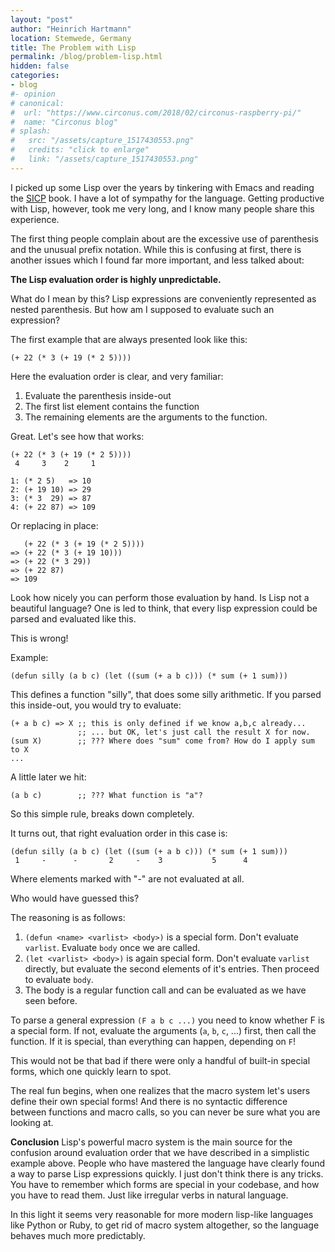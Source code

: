 ```yaml
---
layout: "post"
author: "Heinrich Hartmann"
location: Stemwede, Germany
title: The Problem with Lisp
permalink: /blog/problem-lisp.html
hidden: false
categories:
- blog
#- opinion
# canonical:
#  url: "https://www.circonus.com/2018/02/circonus-raspberry-pi/"
#  name: "Circonus blog"
# splash:
#   src: "/assets/capture_1517430553.png"
#   credits: "click to enlarge"
#   link: "/assets/capture_1517430553.png"
---
```


I picked up some Lisp over the years by tinkering with Emacs and reading the [SICP](https://mitpress.mit.edu/sites/default/files/sicp/index.html) book.
I have a lot of sympathy for the language.
Getting productive with Lisp, however, took me very long, and I know many people share this experience.

The first thing people complain about are the excessive use of parenthesis and the unusual prefix notation.
While this is confusing at first, there is another issues which I found far more important, and less talked about:

**The Lisp evaluation order is highly unpredictable.**

What do I mean by this?
Lisp expressions are conveniently represented as nested parenthesis.
But how am I supposed to evaluate such an expression?

The first example that are always presented look like this:
```elisp
(+ 22 (* 3 (+ 19 (* 2 5))))
```

Here the evaluation order is clear, and very familiar: 
1. Evaluate the parenthesis inside-out
2. The first list element contains the function
3. The remaining elements are the arguments to the function.

Great. Let's see how that works:
```elisp
(+ 22 (* 3 (+ 19 (* 2 5))))
 4     3    2     1

1: (* 2 5)   => 10
2: (+ 19 10) => 29
3: (* 3  29) => 87
4: (+ 22 87) => 109
```
Or replacing in place:
``` elisp
   (+ 22 (* 3 (+ 19 (* 2 5))))
=> (+ 22 (* 3 (+ 19 10)))
=> (+ 22 (* 3 29))
=> (+ 22 87)
=> 109
```
Look how nicely you can perform those evaluation by hand.
Is Lisp not a beautiful language?
One is led to think, that every lisp expression could be parsed and evaluated like this.

This is wrong!

Example:
```elisp
(defun silly (a b c) (let ((sum (+ a b c))) (* sum (+ 1 sum)))
```
This defines a function "silly", that does some silly arithmetic.
If you parsed this inside-out, you would try to evaluate:
```elisp
(+ a b c) => X ;; this is only defined if we know a,b,c already...
               ;; ... but OK, let's just call the result X for now.
(sum X)        ;; ??? Where does "sum" come from? How do I apply sum to X
...
```
A little later we hit:
```elisp
(a b c)        ;; ??? What function is "a"?
```
So this simple rule, breaks down completely.

It turns out, that right evaluation order in this case is:
```elisp
(defun silly (a b c) (let ((sum (+ a b c))) (* sum (+ 1 sum)))
 1     -      -       2     -    3           5      4
```
Where elements marked with "-" are not evaluated at all.

Who would have guessed this?

The reasoning is as follows:
1. `(defun <name> <varlist> <body>)` is a special form. Don't evaluate `varlist`.
   Evaluate `body` once we are called.
2. `(let <varlist> <body>)` is again special form.
   Don't evaluate `varlist` directly, but evaluate the second elements of it's entries.
   Then proceed to evaluate `body`.
3. The body is a regular function call and can be evaluated as we have seen before.


To parse a general expression `(F a b c ...)` you need to know whether F is a special form.
If not, evaluate the arguments (`a`, `b`, `c`, ...) first, then call the function.
If it is special, than everything can happen, depending on `F`!

This would not be that bad if there were only a handful of built-in special forms,
which one quickly learn to spot.

The real fun begins, when one realizes that the macro system let's users define their own special forms!
And there is no syntactic difference between functions and macro calls, so you can never be sure what you are looking at.

**Conclusion** Lisp's powerful macro system is the main source for the confusion around evaluation
order that we have described in a simplistic example above.
People who have mastered the language have clearly found a way to parse Lisp expressions quickly.
I just don't think there is any tricks.
You have to remember which forms are special in your codebase, and how you have to read them.
Just like irregular verbs in natural language.

In this light it seems very reasonable for more modern lisp-like languages like Python or Ruby, to
get rid of macro system altogether, so the language behaves much more predictably.
